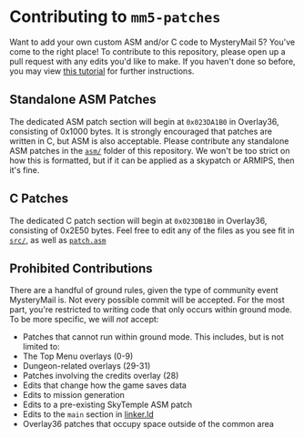 # Contributing to `mm5-patches`
Want to add your own custom ASM and/or C code to MysteryMail 5? You've come to the right place!
To contribute to this repository, please open up a pull request with any edits you'd like to make. If you haven't done so before, you may view [this tutorial](https://github.com/firstcontributions/first-contributions/blob/main/README.md) for further instructions.

## Standalone ASM Patches
The dedicated ASM patch section will begin at `0x023DA1B0` in Overlay36, consisting of 0x1000 bytes. It is strongly encouraged that patches are written in C, but ASM is also acceptable. Please contribute any standalone ASM patches in the [`asm/`](asm/) folder of this repository. We won't be too strict on how this is formatted, but if it can be applied as a skypatch or ARMIPS, then it's fine.

## C Patches
The dedicated C patch section will begin at `0x023DB1B0` in Overlay36, consisting of 0x2E50 bytes. Feel free to edit any of the files as you see fit in [`src/`](src/), as well as [`patch.asm`](patches/patch.asm)

## Prohibited Contributions
There are a handful of ground rules, given the type of community event MysteryMail is. Not every possible commit will be accepted. For the most part, you're restricted to writing code that only occurs within ground mode. To be more specific, we will *not* accept:

- Patches that cannot run within ground mode. This includes, but is not limited to:
 - The Top Menu overlays (0-9)
 - Dungeon-related overlays (29-31)
- Patches involving the credits overlay (28)
- Edits that change how the game saves data
- Edits to mission generation
- Edits to a pre-existing SkyTemple ASM patch
- Edits to the `main` section in [linker.ld](linker.ld)
- Overlay36 patches that occupy space outside of the common area
